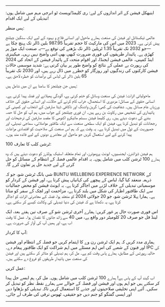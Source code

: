 ---

ایتیھکل فیشن کے اثر اندازوں کے لیے: ری کلیمڈ/ویسٹ ٹو انرجی مہم میں شامل ہوں: تبدیلی کے لیے ایک اقدام!

پس منظر:

عالمی ٹیکسٹائل اور فیشن کی صنعت ہمارے ماحول اور انسانی فلاح و بہبود کے لیے ایک سنگین چیلنج پیش کرتی ہے۔ 2023 میں اس کی مارکیٹ کا حجم تقریباً 987.95 بلین ڈالر تک پہنچ چکا ہے—جو 2032 تک تقریباً 1.35 ٹریلین ڈالر تک بڑھنے کی توقع ہے—یہ صنعت ایک موڑ پر کھڑی ہے۔ پائیدار طریقوں کی فوری ضرورت کبھی بھی اتنی واضح نہیں رہی۔ میکینزی اینڈ کمپنی، عالمی فیشن ایجنڈا، اور اقوام متحدہ کے پائیدار فیشن کے اتحاد کی 2024 کی رپورٹ بے عملی کے نتائج کو واضح طور پر بیان کرتی ہے: شدید موسمی حالات فیشن کارکنوں کی زندگیوں اور روزگار کو خطرے میں ڈال رہے ہیں، اور 2030 تک تقریباً 65 بلین ڈالر کی لباس کی برآمدات کو خطرہ لاحق ہے۔

ہمیں جن چیلنجز کا سامنا ہے ان میں شامل ہیں:

ماحولیاتی اثرات: فیشن کی صنعت وسائل کو ختم کرتی ہے، آلودگی پھیلانے اور فضلہ پیدا کرتی ہے۔
انسانی حقوق کے مسائل: مزدوری کا استحصال، خراب کام کرنے کے حالات، اور انسانی حقوق کی خلاف ورزیاں عام مسائل ہیں۔
شفافیت کی کمی: گرین واشنگ اور ناکافی ڈیٹا صارفین کے انتخاب اور کمپنی کی پائیداری کی تشخیص میں رکاوٹ بن رہے ہیں۔
ان فوری چیلنجز کے جواب میں، ہم آپ کو حل کا حصہ بننے کی دعوت دیتے ہیں۔ ری کلیمڈ فیشن سسٹم مائیکرو اکنومی کا مقصد صارفین کی ترجیحات اور رجحانات کو تبدیل کرنا ہے، فیشن کو ایک سطحی صنعت سے ایک طاقتور مواصلاتی، سماجی تبدیلی، اور جمہوریت کے ٹول میں تبدیل کرنا ہے۔ یہ وقت ہے کہ ہم اس صنعت کی صلاحیت کو اقتصادی مراعات پیدا کرنے کے لیے استعمال کریں جو ماحول اور معاشرے دونوں کے لیے فائدہ مند ہوں۔

100 ٹرشن کلب کا تعارف:

ہم فیشن ڈیزائنرز، ایجنسیوں، ایونٹ پروموٹرز، اور تمام متعلقہ اسٹیک ہولڈرز کو دعوت دیتے ہیں کہ وہ ہمارے 100 ٹرشن کلب میں شامل ہوں۔ یہ اقدام عالمی فضلہ کے انتظام کے مسائل کو حل کرنے کے لیے جدید حل پر تعاون کرے گا۔

شی بانگ ٹرشن شو، جو کہ BUNTU WELLBEING EXPERIENCE NETWORK کے ذریعہ منعقد کیا گیا، لباس کے پیچھے کی کہانیاں پیش کرتا ہے، اور فیشن کے کردار کو موسمیاتی تبدیلی کے خلاف لڑنے میں اجاگر کرتا ہے۔ یہ ایونٹ فیشن کو محض جمالیات سے ایک طاقتور اظہار کی شکل میں بلند کرتا ہے، مزاحمت اور لچک کے سفر کو مناتا ہے۔ ہمارا پہلا ٹرشن شو، جو 20 جولائی 2024 کو منعقد ہوا، فضلہ کے معاشرتی اثرات کو اجاگر کرتا ہے، یہ دکھاتا ہے کہ فیشن کی دنیا تبدیلی کی وکالت کیسے کر سکتی ہے۔

اس فوری صورت حال پر غور کریں: ہمارے آخری ٹرشن شو کے صرف تین ہفتے بعد، ایک لینڈ فل جو صرف 20 کلومیٹر دور واقع ہے، میں 40 سے زائد جانوں کا نقصان ہوا۔ عمل کا وقت اب ہے، اور ہمیں آپ کی آواز کی ضرورت ہے۔

آپ کا کردار:

ہماری مدد کریں کہ ہم ایک ٹرشن رن وے کا اہتمام کریں جو فضلہ کے انتظام اور فیشن اور فنون کے شعبے کی اس اہم مسئلے میں اہم شراکت کو ایک طاقتور پیغام دے۔ IPC کی حالیہ رپورٹس کے مطابق، ہمارے پاس وقت کم ہے۔ مل کر، ہم تبدیلی کو متاثر کر سکتے ہیں اور فیشن کی صنعت میں پائیدار طریقوں کو فروغ دے سکتے ہیں۔

عمل کریں:

اب گیند آپ کے پاس ہے! ہمارے 100 ٹرشن کلب میں شامل ہوں۔ مل کر، ہم ایسے حل پیدا کر سکتے ہیں جو اہم ہوں اور فیشن اور فضلہ کے حوالے سے ہمارے نقطہ نظر کو تبدیل کر سکیں۔ آئیے اپنی تخلیقی صلاحیتوں اور جذبے کا استعمال کریں تاکہ تبدیلی کو بڑھاوا دیں اور ایسی گفتگو کو جنم دیں جو حقیقی، ٹھوس ترقی کی طرف لے جائے۔

---